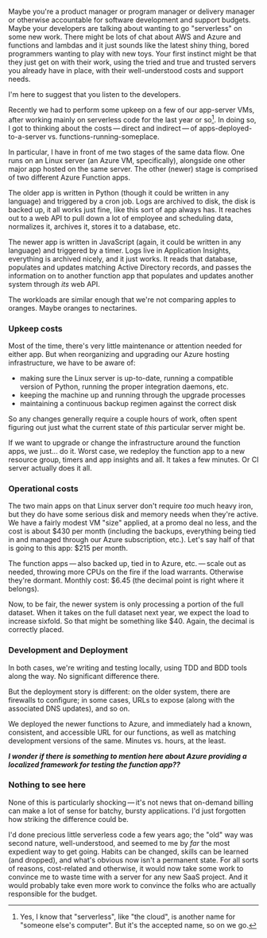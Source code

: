 Maybe you're a product manager or program manager or delivery manager or otherwise accountable for software development and support budgets. Maybe your developers are talking about wanting to go "serverless" on some new work. There might be lots of chat about AWS and Azure and functions and lambdas and it just sounds like the latest shiny thing, bored programmers wanting to play with new toys.  Your first instinct might be that they just get on with their work, using the tried and true and trusted servers you already have in place, with their well-understood costs and support needs.

I'm here to suggest that you listen to the developers.

Recently we had to perform some upkeep on a few of our app-server VMs, after working mainly on serverless code for the last year or so[^cloud]. In doing so, I got to thinking about the costs — direct and indirect — of apps-deployed-to-a-server vs. functions-running-someplace.

In particular, I have in front of me two stages of the same data flow. One runs on an Linux server (an Azure VM, specifically), alongside one other major app hosted on the same server. The other (newer) stage is comprised of two different Azure Function apps.

The older app is written in Python (though it could be written in any language) and triggered by a cron job. Logs are archived to disk, the disk is backed up, it all works just fine, like this sort of app always has. It reaches out to a web API to pull down a lot of employee and scheduling data, normalizes it, archives it, stores it to a database, etc.

The newer app is written in JavaScript (again, it could be written in any language) and triggered by a timer. Logs live in Application Insights, everything is archived nicely, and it just works. It reads that database, populates and updates matching Active Directory records, and passes the information on to another function app that populates and updates another system through *its* web API.

The workloads are similar enough that we're not comparing apples to oranges. Maybe oranges to nectarines.

### Upkeep costs

Most of the time, there's very little maintenance or attention needed for either app. But when reorganizing and upgrading our Azure hosting infrastructure, we have to be aware of:

- making sure the Linux server is up-to-date, running a compatible version of Python, running the proper integration daemons, etc.
- keeping the machine up and running through the upgrade processes
- maintaining a continuous backup regimen against the correct disk

So any changes generally require a couple hours of work, often spent figuring out just what the current state of *this* particular server might be.

If we want to upgrade or change the infrastructure around the function apps, we just... do it. Worst case, we redeploy the function app to a new resource group, timers and app insights and all. It takes a few minutes. Or CI server actually does it all.

### Operational costs

The two main apps on that Linux server don't require *too* much heavy iron, but they do have some serious disk and memory needs when they're active. We have a fairly modest VM "size" applied, at a promo deal no less, and the cost is about \$430 per month (including the backups, everything being tied in and managed through our Azure subscription, etc.). Let's say half of that is going to this app: $215 per month.

The function apps — also backed up, tied in to Azure, etc. — scale out as needed, throwing more CPUs on the fire if the load warrants. Otherwise they're dormant. Monthly cost: $6.45 (the decimal point is right where it belongs).

Now, to be fair, the newer system is only processing a portion of the full dataset. When it takes on the full dataset next year, we expect the load to increase sixfold. So that might be something like $40. Again, the decimal is correctly placed.

### Development and Deployment

In both cases, we're writing and testing locally, using TDD and BDD tools along the way. No significant difference there.

But the deployment story is different: on the older system, there are firewalls to configure; in some cases, URLs to expose (along with the associated DNS updates), and so on.

We deployed the newer functions to Azure, and immediately had a known, consistent, and accessible URL for our functions, as well as matching development versions of the same. Minutes vs. hours, at the least.

**_I wonder if there is something to mention here about Azure providing a localized framework for testing the function app??_**

### Nothing to see here

None of this is particularly shocking — it's not news that on-demand billing can make a lot of sense for batchy, bursty applications. I'd just forgotten how striking the difference could be.

I'd done precious little serverless code a few years ago; the "old" way was second nature, well-understood, and seemed to me by *far* the most expedient way to get going. Habits can be changed, skills can be learned (and dropped), and what's obvious now isn't a permanent state. For all sorts of reasons, cost-related and otherwise, it would now take some work to convince me to waste time with a server for any new SaaS project. And it would probably take even more work to convince the folks who are actually responsible for the budget.


[^cloud]: Yes, I know that "serverless", like "the cloud", is another name for "someone else's computer". But it's the accepted name, so on we go.
